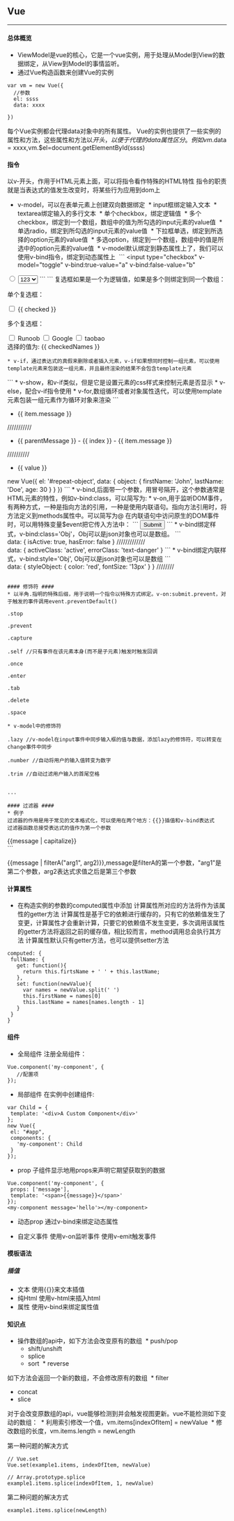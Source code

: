 ## Vue ##
___
#### 总体概览 ####
* ViewModel是vue的核心，它是一个vue实例，用于处理从Model到View的数据绑定，从View到Model的事情监听。
* 通过Vue构造函数来创建Vue的实例
```
var vm = new Vue({
  //参数
  el: ssss
  data: xxxx

})
```
 每个Vue实例都会代理data对象中的所有属性。
 Vue的实例也提供了一些实例的属性和方法，这些属性和方法以$开头，以便于代理的data属性区分。例如vm.$data = xxxx,vm.$el=document.getElementById(ssss)

#### 指令 ####
以v-开头，作用于HTML元素上面，可以将指令看作特殊的HTML特性
指令的职责就是当表达式的值发生改变时，将某些行为应用到dom上
* v-model，可以在表单元素上创建双向数据绑定
  * input框绑定输入文本
  * textarea绑定输入的多行文本
  * 单个checkbox，绑定逻辑值
  * 多个checkbox，绑定到一个数组，数组中的值为所勾选的input元素的value值
  * 单选radio，绑定到所勾选的input元素的value值
  * 下拉框单选，绑定到所选择的option元素的value值
  * 多选option，绑定到一个数组，数组中的值是所选中的option元素的value值
  * v-model默认绑定到静态属性上了，我们可以使用v-bind指令，绑定到动态属性上
  ```
  <input
  type="checkbox"
  v-model="toggle"
  v-bind:true-value="a"
  v-bind:false-value="b"
 >

<input type="radio" v-model="pick" v-bind:value="a">
<select v-model="selected">
    <!-- 内联对象字面量 -->
  <option v-bind:value="{ number: 123 }">123</option>
</select>
  ```
```
复选框如果是一个为逻辑值，如果是多个则绑定到同一个数组：
<div id="app">
  <p>单个复选框：</p>
  <input type="checkbox" id="checkbox" v-model="checked">
  <label for="checkbox">{{ checked }}</label>
    
  <p>多个复选框：</p>
  <input type="checkbox" id="runoob" value="Runoob" v-model="checkedNames">
  <label for="runoob">Runoob</label>
  <input type="checkbox" id="google" value="Google" v-model="checkedNames">
  <label for="google">Google</label>
  <input type="checkbox" id="taobao" value="Taobao" v-model="checkedNames">
  <label for="taobao">taobao</label>
  <br>
  <span>选择的值为: {{ checkedNames }}</span>
</div>
 
<script>
new Vue({
  el: '#app',
  data: {
    checked : false,
    checkedNames: []
  }
})
</script>

```
* v-if，通过表达式的真假来删除或者插入元素，v-if如果想同时控制一组元素，可以使用template元素来包装这一组元素，并且最终渲染的结果不会包含template元素
```
<template v-if='ok'>
  <h1>Title</h1>
  <p>Paragraph 1</p>
</template>
```
* v-show，和v-if类似，但是它是设置元素的css样式来控制元素是否显示
* v-else，配合v-if指令使用
* v-for,数组循环或者对象属性迭代，可以使用template元素包装一组元素作为循环对象来渲染
```
<ul id="example-1">
  <li v-for="item in items">
    {{ item.message }}
  </li>
</ul>
///////////
<ul id="example-2">
  <li v-for="(item, index) in items">
    {{ parentMessage }} - {{ index }} - {{ item.message }}
  </li>
</ul>
//////////
<ul id="repeat-object" class="demo">
  <li v-for="value in object">
    {{ value }}
  </li>
</ul>
new Vue({
  el: '#repeat-object',
  data: {
    object: {
      firstName: 'John',
      lastName: 'Doe',
      age: 30
    }
  }
})
```
* v-bind,后面带一个参数，用冒号隔开，这个参数通常是HTML元素的特性，例如v-bind:class，可以简写为:
* v-on,用于监听DOM事件，有两种方式，一种是指向方法的引用，一种是使用内联语句。指向方法引用时，将方法定义到methods属性中。可以简写为@
在内联语句中访问原生的DOM事件时，可以用特殊变量$event把它传入方法中：
```
<button v-on:click="warn('Form cannot be submitted yet.', $event)">
  Submit
</button>
```
* v-bind绑定样式，v-bind:class='Obj'，Obj可以是json对象也可以是数组。
```
<div class="static"
     v-bind:class="{ active: isActive, 'text-danger': hasError }">
</div>
data: {
  isActive: true,
  hasError: false
}
/////////////
<div v-bind:class="[activeClass, errorClass]">
data: {
  activeClass: 'active',
  errorClass: 'text-danger'
}
```
* v-bind绑定内联样式，v-bind:style='Obj', Obj可以是json对象也可以是数组
```
<div v-bind:style="styleObject"></div>
data: {
  styleObject: {
    color: 'red',
    fontSize: '13px'
  }
}
////////
<div v-bind:style="[baseStyles, overridingStyles]">

```

#### 修饰符 ####
* 以半角.指明的特殊后缀，用于说明一个指令以特殊方式绑定。v-on:submit.prevent，对于触发的事件调用event.preventDefault()

.stop

.prevent

.capture

.self //只有事件在该元素本身(而不是子元素)触发时触发回调

.once 

.enter

.tab

.delete

.space

* v-model中的修饰符

.lazy //v-model在input事件中同步输入框的值与数据，添加lazy的修饰符，可以转变在change事件中同步

.number //自动将用户的输入值转变为数字

.trim //自动过滤用户输入的首尾空格


...

#### 过滤器 ####
* 例子
过滤器的作用是用于常见的文本格式化，可以使用在两个地方：{{}}插值和v-bind表达式
过滤器函数总接受表达式的值作为第一个参数
```
  <div id="app">{{message | capitalize}}</div>
  <script>
    new Vue({
      el: "#app",
      data: {
        message: "weieyuan"
      },
      filters: {
        capitalize: function(value){
          return value.toUpperCase();
        }
      }
    
    })
  </script>
```

 {{message | filterA("arg1", arg2)}},message是filterA的第一个参数，"arg1"是第二个参数，arg2表达式求值之后是第三个参数
 
 #### 计算属性 ####
 * 在构造实例的参数的computed属性中添加
 计算属性所对应的方法将作为该属性的getter方法
 计算属性是基于它的依赖进行缓存的，只有它的依赖值发生了变更，计算属性才会重新计算，只要它的依赖值不发生变更，多次调用该属性的getter方法将返回之前的缓存值，相比较而言，method调用总会执行其方法
 计算属性默认只有getter方法，也可以提供setter方法
 ```
 computed: {
  fullName: {
    get: function(){
      return this.firtsName + ' ' + this.lastName;
    },
    set: function(newValue){
      var names = newValue.split(' ')
      this.firstName = names[0]
      this.lastName = names[names.length - 1]
    }
  }
 }
 ```
 
 #### 组件 ####
 * 全局组件
 注册全局组件：
 ```
 Vue.component('my-component', {
    //配置项
 });
 ```
 * 局部组件
 在实例中创建组件:
 ```
 var Child = {
  template: '<div>A Custom Component</div>'
 };
 new Vue({
  el: "#app",
  components: {
    'my-component': Child
  }
 });
 ```
 * prop
 子组件显示地用props来声明它期望获取到的数据
 ```
 Vue.component('my-component', {
  props: ['message'],
  template: '<span>{{message}}</span>'
 });
<my-component message='hello'></my-component>
```
* 动态prop
通过v-bind来绑定动态属性

* 自定义事件
使用v-on监听事件
使用v-emit触发事件

#### 模板语法 ####
##### 插值 #####
* 文本
使用{{}}来文本插值
* 纯Html
使用v-html来插入html
* 属性
使用v-bind来绑定属性值

#### 知识点 ####
* 操作数组的api中，如下方法会改变原有的数组
  * push/pop
  * shift/unshift
  * splice
  * sort
  * reverse
 
 如下方法会返回一个新的数组，不会修改原有的数组
  * filter
  * concat
  * slice
 
 对于会改变原数组的api，vue能够检测到并会触发视图更新。vue不能检测如下变动的数组：
  * 利用索引修改一个值，vm.items[indexOfItem] = newValue
  * 修改数组的长度，vm.items.length = newLength
 
 第一种问题的解决方式
 ```
 // Vue.set
Vue.set(example1.items, indexOfItem, newValue)

// Array.prototype.splice
example1.items.splice(indexOfItem, 1, newValue)
 ```
 第二种问题的解决方式
 ```
 example1.items.splice(newLength)
 ```
 




